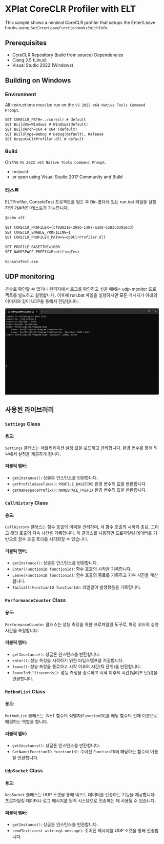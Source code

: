 # XPlat CoreCLR Profiler with ELT

This sample shows a minimal CoreCLR profiler that setups the Enter/Leave hooks using `SetEnterLeaveFunctionHooks3WithInfo`

## Prerequisites

* CoreCLR Repository (build from source) Dependencies
* Clang 3.5  (Linux)
* Visual Studio 2022 (Windows)

## Building on Windows

### Environment

All instructions must be run on the ``VS 2022 x64 Native Tools Command Prompt``.

```batch
SET CORECLR_PATH=../coreclr # default
SET BuildOS=Windows # Windows(default)
SET BuildArch=x64 # x64 (default)
SET BuildType=Debug # Debug(default), Release
SET Output=ClrProfiler.dll # default
```

### Build
On the ``VS 2022 x64 Native Tools Command Prompt``.

* msbuild
* or open using Visual Studio 2017 Community and Build

### 테스트

ELTProfiler, ConsoleTest 프로젝트를 빌드 후 Bin 폴더에 있는 run.bat 파일을 실행하면 기본적인 테스트가 가능합니다.

```batch
@echo off

SET CORECLR_PROFILER={cf0d821e-299b-5307-a3d8-b283c03916dd}
SET CORECLR_ENABLE_PROFILING=1
SET CORECLR_PROFILER_PATH=%~dp0ClrProfiler.dll

SET PROFILE_BASETIME=1000
SET NAMESPACE_PREFIX=ProfilingTest

ConsoleTest.exe
```

## UDP monitoring

콘솔로 확인할 수 없거나 원격지에서 로그를 확인하고 싶을 때에는 udp-monitor 프로젝트를 빌드하고 실행합니다.
이후에 run.bat 파일을 실행하시면 모든 메시지가 아래의 이미지와 같이 UDP를 통해서 전달됩니다.

![](./pic-01.png)

## 사용된 라이브러리

### `Settings` Class

#### 용도:
`Settings` 클래스는 애플리케이션 설정 값을 로드하고 관리합니다. 환경 변수를 통해 외부에서 설정을 제공하게 됩니다.

#### 퍼블릭 멤버:

- `getInstance()`: 싱글톤 인스턴스를 반환합니다.
- `getProfileBaseTime()`: `PROFILE_BASETIME` 환경 변수의 값을 반환합니다.
- `getNamespacePrefix()`: `NAMESPACE_PREFIX` 환경 변수의 값을 반환합니다.

### `CallHistory` Class

#### 용도:
`CallHistory` 클래스는 함수 호출의 이력을 관리하며, 각 함수 호출의 시작과 종료, 그리고 해당 호출의 지속 시간을 기록합니다. 이 클래스를 사용하면 프로파일링 데이터를 기반으로 함수 호출 트리를 시각화할 수 있습니다.

#### 퍼블릭 멤버:

- `getInstance()`: 싱글톤 인스턴스를 반환합니다.
- `Enter(FunctionID functionId)`: 함수 호출의 시작을 기록합니다.
- `Leave(FunctionID functionId)`: 함수 호출의 종료를 기록하고 지속 시간을 계산합니다.
- `Tailcall(FunctionID functionId)`: 테일콜이 발생했음을 기록합니다.

### `PerformanceCounter` Class

#### 용도:
`PerformanceCounter` 클래스는 성능 측정을 위한 프로파일링 도구로, 특정 코드의 실행 시간을 측정합니다.

#### 퍼블릭 멤버:

- `getIncetance()`: 싱글톤 인스턴스를 반환합니다.
- `enter()`: 성능 측정을 시작하기 위한 타임스탬프를 저장합니다.
- `leave()`: 성능 측정을 종료하고 시작 이후의 시간(틱 단위)을 반환합니다.
- `leaveInMilliseconds()`: 성능 측정을 종료하고 시작 이후의 시간(밀리초 단위)을 반환합니다.

### `MethodList` Class

#### 용도:
`MethodList` 클래스는 .NET 함수의 식별자(`FunctionID`)를 해당 함수의 전체 이름으로 매핑하는 역할을 합니다.

#### 퍼블릭 멤버:

- `getIncetance()`: 싱글톤 인스턴스를 반환합니다.
- `GetName(FunctionID functionId)`: 주어진 `FunctionID`에 해당하는 함수의 이름을 반환합니다.

### `UdpSocket` Class

#### 용도:
`UdpSocket` 클래스는 UDP 소켓을 통해 텍스트 데이터를 전송하는 기능을 제공합니다. 프로파일링 데이터나 로그 메시지를 원격 시스템으로 전송하는 데 사용될 수 있습니다.

#### 퍼블릭 멤버:

- `getInstance()`: 싱글톤 인스턴스를 반환합니다.
- `sendText(const wstring& message)`: 주어진 메시지를 UDP 소켓을 통해 전송합니다.
